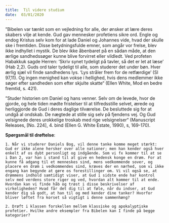 ```yaml
---
title:  Til videre studium
date:  03/01/2020
---
```


”Bibelen var tænkt som en vejledning for alle, der ønsker at lære deres skabers vilje at kende. Gud gav mennesker profetiens sikre ord. Engle og endog Kristus selv kom for at lade Daniel og Johannes vide, hvad der skulle ske i fremtiden. Disse betydningsfulde emner, som angår vor frelse, blev ikke indhyllet i mystik. De blev ikke åbenbaret på en sådan måde, at den ærlige sandhedssøger kunne blive forvirret eller vildledt. Ved profeten Habakkuk sagde Herren: ‘Skriv synet tydeligt på tavler, så det er let at læse’ (Hab 2,2). Guds ord taler tydeligt til alle, som studerer det under bøn. Hver ærlig sjæl vil finde sandhedens lys. ‘Lys stråler frem for de retfærdige’ (Sl 97,11). Og ingen menighed kan vokse i hellighed, hvis dens medlemmer ikke søger efter sandheden som efter skjulte skatte“ (Ellen White, Mod en bedre fremtid, s. 421).

”Studer historien om Daniel og hans venner. Selv om de levede, hvor de gjorde, og hele tiden mødte fristelser til at tilfredsstille selvet, ærede og herliggjorde de Gud i deres daglige tilværelse. De besluttede sig for at undgå al ondskab. De nægtede at stille sig selv på fjendens vej. Og Gud velsignede deres urokkelige troskab med rige velsignelser“ (Manuscript Releases, [No. 224], 4. bind (Ellen G. White Estate, 1990), s, 169-170).

**Spørgsmål til drøftelse**:

`1.	Når vi studerer Daniels Bog, vil denne tanke komme meget stærkt: Gud er ikke alene hersker over alle nationer; men han kender også hver enkelt af os dybt personligt og indgående. Som vi fx kommer til at se i Dan 2, var han i stand til at give en hedensk konge en drøm. For at kunne få adgang til et menneskes sind, mens vedkommende sover, og placere en drøm i vedkommendes sind, kræves der en nærhed, som vi ikke engang kan begynde at gøre os forestillinger om. Vi vil også se, at drømmens indhold samtidigt viser, at Gud i sidste ende har kontrol selv med verdens store riger og ved, hvordan alt kommer til at ende. Hvordan kan vi finde håb og trøst i disse beskrivelser af virkeligheden? Hvad får det dig til at føle, når du indser, at Gud kender dig så godt, at han til og med kender dine tanker? Hvorfor bliver løftet fra korset så vigtigt i denne sammenhæng?`

`2.	Drøft i klassen forskellen mellem klassiske og apokalyptiske profetier. Hvilke andre eksempler fra Bibelen kan I finde på begge kategorier?`